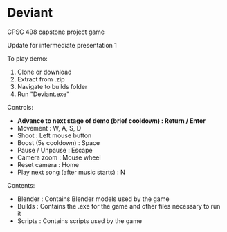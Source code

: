 # Deviant

CPSC 498 capstone project game

Update for intermediate presentation 1

To play demo:
1. Clone or download
2. Extract from .zip
3. Navigate to builds folder
4. Run "Deviant.exe"

Controls:
- **Advance to next stage of demo (brief cooldown) : Return / Enter**
- Movement : W, A, S, D
- Shoot : Left mouse button
- Boost (5s cooldown) : Space
- Pause / Unpause : Escape
- Camera zoom : Mouse wheel
- Reset camera : Home
- Play next song (after music starts) : N

Contents:
- Blender : Contains Blender models used by the game
- Builds : Contains the .exe for the game and other files necessary to run it
- Scripts : Contains scripts used by the game 
